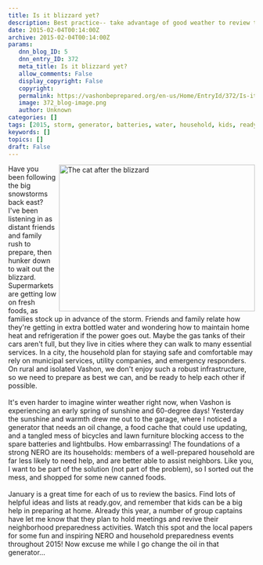 ```yaml
---
title: Is it blizzard yet?
description: Best practice-- take advantage of good weather to review the basics
date: 2015-02-04T00:14:00Z
archive: 2015-02-04T00:14:00Z
params:
   dnn_blog_ID: 5
   dnn_entry_ID: 372
   meta_title: Is it blizzard yet?
   allow_comments: False
   display_copyright: False
   copyright: 
   permalink: https://vashonbeprepared.org/en-us/Home/EntryId/372/Is-it-blizzard-yet
   image: 372_blog-image.png
   author: Unknown
categories: []
tags: [2015, storm, generator, batteries, water, household, kids, ready.gov]
keywords: []
topics: []
draft: False
---
```


<img style="width: 400px; height: 299px; margin-bottom: 5px; margin-left: 5px; float: right;" alt="The cat after the blizzard" src="/Portals/1/Graphics/Misc/cat%20in%20deep%20snow.jpg" />Have you been following the big snowstorms back east? I've been listening in as distant friends and family rush to prepare, then hunker down to wait out the blizzard. Supermarkets are getting low on fresh foods, as families stock up in advance of the storm. Friends and family relate how they're getting in extra bottled water and wondering how to maintain home heat and refrigeration if the power goes out. Maybe the gas tanks of their cars aren't full, but they live in cities where they can walk to many essential services. In a city, the household plan for staying safe and comfortable may rely on municipal services, utility companies, and emergency responders. On rural and isolated Vashon, we don't enjoy such a robust infrastructure, so we need to prepare as best we can, and be ready to help each other if possible.<br />
<br />
It's even harder to imagine winter weather right now, when Vashon is experiencing an early spring of sunshine and 60-degree days! Yesterday the sunshine and warmth drew me out to the garage, where I noticed a generator that needs an oil change, a food cache that could use updating, and a tangled mess of bicycles and lawn furniture blocking access to the spare batteries and lightbulbs. How embarrassing! The foundations of a strong NERO are its households: members of a well-prepared household are far less likely to need help, and are better able to assist neighbors.&nbsp;Like you, I want to be part of the solution (not part of the problem), so I sorted out the mess, and shopped for some new canned foods. <br />
<br />
January is a great time for each of us to review the basics. Find lots of helpful ideas and lists at ready.gov, and remember that kids can be a big help in preparing at home. Already this year, a number of group captains have let me know that they plan to hold meetings and revive their neighborhood preparedness activities. Watch this spot and the local papers for some fun and inspiring NERO and household preparedness events throughout 2015! Now excuse me while I go change the oil in that generator&hellip;<br />
